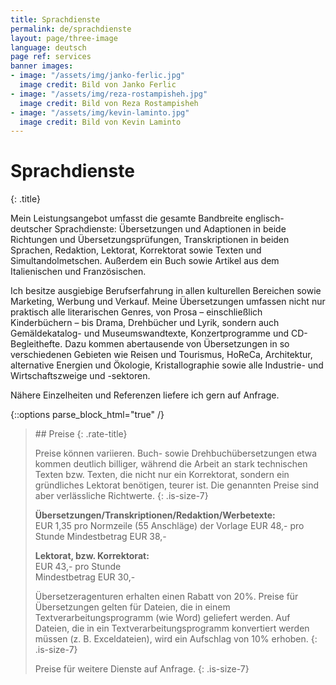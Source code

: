 ```yaml
---
title: Sprachdienste
permalink: de/sprachdienste
layout: page/three-image
language: deutsch
page ref: services
banner images:
- image: "/assets/img/janko-ferlic.jpg"
  image credit: Bild von Janko Ferlic
- image: "/assets/img/reza-rostampisheh.jpg"
  image credit: Bild von Reza Rostampisheh
- image: "/assets/img/kevin-laminto.jpg"
  image credit: Bild von Kevin Laminto
---
```


# Sprachdienste
{: .title}

Mein Leistungsangebot umfasst die gesamte Bandbreite englisch-deutscher Sprachdienste: Übersetzungen und Adaptionen in beide Richtungen und Übersetzungsprüfungen, Transkriptionen in beiden Sprachen, Redaktion, Lektorat, Korrektorat sowie Texten und Simultandolmetschen. Außerdem ein Buch sowie Artikel aus dem Italienischen und Französischen.

Ich besitze ausgiebige Berufserfahrung in allen kulturellen Bereichen sowie Marketing, Werbung und Verkauf. Meine Übersetzungen umfassen nicht nur praktisch alle literarischen Genres, von Prosa – einschließlich Kinderbüchern – bis Drama, Drehbücher und Lyrik, sondern auch Gemäldekatalog- und Museumswandtexte, Konzertprogramme und CD-Begleithefte. Dazu kommen abertausende von Übersetzungen in so verschiedenen Gebieten wie Reisen und Tourismus, HoReCa, Architektur, alternative Energien und Ökologie, Kristallographie sowie alle Industrie- und Wirtschaftszweige und -sektoren.

Nähere Einzelheiten und Referenzen liefere ich gern auf Anfrage.

{::options parse_block_html="true" /}

<blockquote>
## Preise
{: .rate-title}

Preise können variieren. Buch- sowie Drehbuchübersetzungen etwa kommen deutlich billiger, während die Arbeit an stark technischen Texten bzw. Texten, die nicht nur ein Korrektorat, sondern ein gründliches Lektorat benötigen, teurer ist. Die genannten Preise sind aber verlässliche Richtwerte.
{: .is-size-7}

**Übersetzungen/Transkriptionen/Redaktion/Werbetexte:**<br>EUR 1,35 pro Normzeile (55 Anschläge) der Vorlage
EUR 48,- pro Stunde
Mindestbetrag EUR 38,-

**Lektorat, bzw. Korrektorat:**<br>EUR 43,- pro Stunde<br>Mindestbetrag EUR 30,-

Übersetzeragenturen erhalten einen Rabatt von 20%. Preise für Übersetzungen gelten für Dateien, die in einem Textverarbeitungsprogramm (wie Word) geliefert werden. Auf Dateien, die in ein Textverarbeitungsprogramm konvertiert werden müssen (z. B. Exceldateien), wird ein Aufschlag von 10% erhoben.
{: .is-size-7}

Preise für weitere Dienste auf Anfrage.
{: .is-size-7}

</blockquote>
